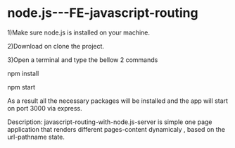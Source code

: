 # node.js---FE-javascript-routing

1)Make sure node.js is installed on your machine.

2)Download on clone the project.

3)Open a terminal and type the bellow 2 commands

npm install

npm start

As a result all the necessary packages will be installed and the app will start on port 3000 via express. 

Description:
javascript-routing-with-node.js-server is simple one page application that renders different pages-content dynamicaly , based on the url-pathname state.
